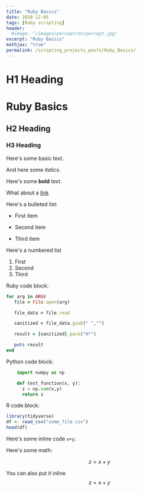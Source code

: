 ```yaml
---
title: "Ruby Basics"
date: 2020-12-05
tags: [Ruby scripting]
header:
  #image: "/images/perceptron/percept.jpg"
excerpt: "Ruby Basics"
mathjax: "true"
permalink: /scripting_projects_posts/Ruby_Basics/
---
```


# H1 Heading
# Ruby Basics

## H2 Heading

### H3 Heading

Here's some basic text.

And here some *italics*.

Here's some **bold** text.

What about a [link](https://github.com/KarlBiron)

Here's a bulleted list:
* First item
+ Second item
- Third item

Here's a numbered list
1. First
2. Second
3. Third

Ruby code block:
```ruby
for arg in ARGV
   file = File.open(arg)

   file_data = file.read

   sanitized = file_data.gsub(" ","")

   result = [sanitized].pack("H*")

   puts result
end
```

Python code block:
```python
    import numpy as np

    def test_function(x, y):
      z = np.sum(x,y)
      return z  
```

R code block:
```r
library(tidyverse)
df <- read_csv("some_file.csv")
head(df)
```

Here's some inline code `x+y`.

Here's some math:

$$z=x+y$$

You can also put it inline $$z=x+y$$
